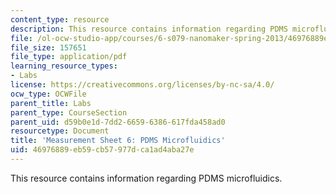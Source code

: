 ```yaml
---
content_type: resource
description: This resource contains information regarding PDMS microfluidics.
file: /ol-ocw-studio-app/courses/6-s079-nanomaker-spring-2013/46976889eb59cb57977dca1ad4aba27e_MIT6_S079S13_lab06.pdf
file_size: 157651
file_type: application/pdf
learning_resource_types:
- Labs
license: https://creativecommons.org/licenses/by-nc-sa/4.0/
ocw_type: OCWFile
parent_title: Labs
parent_type: CourseSection
parent_uid: d59b0e1d-7dd2-6659-6386-617fda458ad0
resourcetype: Document
title: 'Measurement Sheet 6: PDMS Microfluidics'
uid: 46976889-eb59-cb57-977d-ca1ad4aba27e
---
```

This resource contains information regarding PDMS microfluidics.